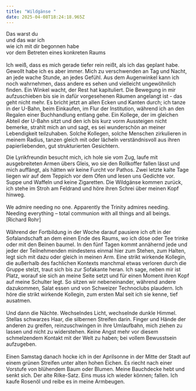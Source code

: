 ```yaml
---
title: "Wildgänse "
date: 2025-04-08T18:24:18.965Z
---
```

Das warst du\
und das war ich\
wie ich mit dir begonnen habe\
vor dem Betreten eines konkreten Raums\
\
Ich weiß, dass es mich gerade tiefer rein reißt, als ich das geplant habe. Gewollt habe ich es aber immer. Mich zu verschwenden an Tag und Nacht, an jede wache Stunde, an jedes Gefühl. Aus dem Augenwinkel kann ich noch wahrnehmen, dass andere es sehen und vielleicht ungewöhnlich finden. Ein Winkel wacht, der Rest hat kapituliert. Die Bewegung in mir aufzuschieben bis sie in dafür vorgesehenen Räumen angelangt ist - das geht nicht mehr. Es bricht jetzt an allen Ecken und Kanten durch; ich tanze in der U-Bahn, beim Einkaufen, im Flur der Institution, während ich an den Regalen einer Buchhandlung entlang gehe. Ein Kollege, der im gleichen Abteil der U-Bahn sitzt und den ich bis kurz vorm Aussteigen nicht bemerke, strahlt mich an und sagt, es sei wunderschön an meiner Lebendigkeit teilzuhaben. Solche Kollegen, solche Menschen zirkulieren in meinem Radius, tanzen gleich mit oder lächeln verständnisvoll aus ihren papierliebenden, gut strukturierten Gesichtern. 

Die Lyrikfreundin besucht mich, ich hole sie vom Zug, laufe mit ausgebreiteten Armen übers Gleis, wo sie den Rollkoffer fallen lässt und mich auffängt, als hätten wir keine Furcht vor Pathos. Zwei letzte kalte Tage liegen wir auf dem Teppich vor dem Ofen und lesen uns Gedichte vor. Suppe und Waffeln und keine Zigaretten. Die Wildgänse kommen zurück, ich stehe im Stroh am Feldrand und höre ihren Schrei über meinen Kopf hinweg.\
\
We admire needing no one. Apparently the Trinity admires needing. Needing everything – total communion with all things and all beings. \[Richard Rohr]\
\
Während der Fortbildung in der Woche darauf pausiere ich oft in der Sofalandschaft an dem einen Ende des Raums, wo ich döse oder Tee trinke oder mit den Beinen baumel. In den fünf Tagen kommt annähernd jede und jeder der Teilnehmenden mindestens einmal hier zum Stehen, zum Halten, legt sich mit dazu oder gleich in meinen Arm. Eine strikt wirkende Kollegin, die außerhalb des fachlichen Kontexts manchmal etwas verloren durch die Gruppe stelzt, traut sich bis zur Sofakante heran. Ich sage, neben mir ist Platz, worauf sie sich an meine Seite setzt und für einen Moment ihren Kopf auf meine Schulter legt. So sitzen wir nebeneinander, während andere dazukommen, Salat essen und von Schweizer Technoclubs plaudern. Ich höre die strikt wirkende Kollegin, zum ersten Mal seit ich sie kenne, tief ausatmen.\
\
Und dann die Nächte. Wechselndes Licht, wechselnde dunkle Himmel. Stellas schwarzes Haar, die silbernen Streifen darin. Finger und Hände der anderen zu greifen, reinzuschwingen in ihre Umlaufbahn, mich ziehen zu lassen und nicht zu widerstehen. Keine Angst mehr vor diesem schmelzendem Kontakt mit der Welt zu haben; bei vollem Bewusstsein aufzugeben.\
\
Einen Samstag danach hocke ich in der Aprilsonne in der Mitte der Stadt auf einem grünen Streifen unter alten hohen Eichen. Es riecht nach einer Vorstufe von blühendem Baum oder Blumen. Meine Bauchdecke hebt und senkt sich. Der alte Rilke-Satz. Eins muss ich wieder können; fallen. Ich kaufe Rosenöl und reibe es in meine Armbeugen.